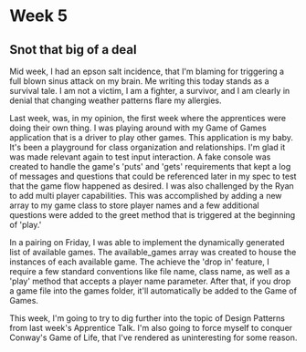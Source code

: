 # Week 5

## Snot that big of a deal

Mid week, I had an epson salt incidence, that I'm blaming for triggering a full blown sinus attack on my brain. Me writing this today stands as a survival tale.  I am not a victim, I am a fighter, a survivor, and I am clearly in denial that changing weather patterns flare my allergies.

Last week, was, in my opinion, the first week where the apprentices were doing their own thing. I was playing around with my Game of Games application that is a driver to play other games. This application is my baby.  It's been a playground for class organization and relationships. I'm glad it was made relevant again to test input interaction.  A fake console was created to handle the game's 'puts' and 'gets' requirements that kept a log of messages and questions that could be referenced later in my spec to test that the game flow happened as desired. I was also challenged by the Ryan to add multi player capabilities.  This was accomplished by adding a new array to my game class to store player names and a few additional questions were added to the greet method that is triggered at the beginning of 'play.'

In a pairing on Friday, I was able to implement the dynamically generated list of available games. The available_games array was created to house the instances of each available game.  The achieve the 'drop in' feature, I require a few standard conventions like file name, class name, as well as a 'play' method that accepts a player name parameter. After that, if you drop a game file into the games folder, it'll automatically be added to the Game of Games.

This week, I'm going to try to dig further into the topic of Design Patterns from last week's Apprentice Talk. I'm also going to force myself to conquer Conway's Game of Life, that I've rendered as uninteresting for some reason.  
